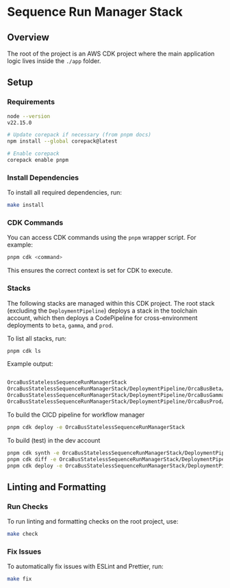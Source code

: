 # Sequence Run Manager Stack

## Overview

The root of the project is an AWS CDK project where the main application logic lives inside the `./app` folder.

## Setup

### Requirements

```sh
node --version
v22.15.0

# Update corepack if necessary (from pnpm docs)
npm install --global corepack@latest

# Enable corepack
corepack enable pnpm

```

### Install Dependencies

To install all required dependencies, run:

```sh
make install
```

### CDK Commands

You can access CDK commands using the `pnpm` wrapper script. For example:

```sh
pnpm cdk <command>
```

This ensures the correct context is set for CDK to execute.

### Stacks

The following stacks are managed within this CDK project. The root stack (excluding the `DeploymentPipeline`) deploys a stack in the toolchain account, which then deploys a CodePipeline for cross-environment deployments to `beta`, `gamma`, and `prod`.

To list all stacks, run:

```sh
pnpm cdk ls
```

Example output:

```sh

OrcaBusStatelessSequenceRunManagerStack
OrcaBusStatelessSequenceRunManagerStack/DeploymentPipeline/OrcaBusBeta/SequenceRunManagerStack (OrcaBusBeta-SequenceRunManagerStack)
OrcaBusStatelessSequenceRunManagerStack/DeploymentPipeline/OrcaBusGamma/SequenceRunManagerStack (OrcaBusGamma-SequenceRunManagerStack)
OrcaBusStatelessSequenceRunManagerStack/DeploymentPipeline/OrcaBusProd/SequenceRunManagerStack (OrcaBusProd-SequenceRunManagerStack)
```

To build the CICD pipeline for workflow manager
```sh
pnpm cdk deploy -e OrcaBusStatelessSequenceRunManagerStack
```

To build (test) in the dev account
```sh
pnpm cdk synth -e OrcaBusStatelessSequenceRunManagerStack/DeploymentPipeline/OrcaBusBeta/SequenceRunManagerStack
pnpm cdk diff -e OrcaBusStatelessSequenceRunManagerStack/DeploymentPipeline/OrcaBusBeta/SequenceRunManagerStack
pnpm cdk deploy -e OrcaBusStatelessSequenceRunManagerStack/DeploymentPipeline/OrcaBusBeta/SequenceRunManagerStack
```

## Linting and Formatting

### Run Checks

To run linting and formatting checks on the root project, use:

```sh
make check
```

### Fix Issues

To automatically fix issues with ESLint and Prettier, run:

```sh
make fix
```
